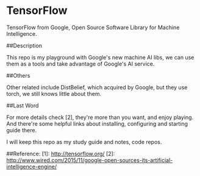 # TensorFlow

TensorFlow from Google,  Open Source Software Library for Machine Intelligence.


##Description

This repo is my playground with Google's new machine AI libs, we can use them as a tools and take advantage of Google's AI service.


##Others

Other related include DistBelief, which acquired by Google, but they use torch, we still knows little about them.


##Last Word

For more details check [2], they're more than you want, and enjoy playing. 
And there're some helpful links about installing, configuring and starting guide there.

I will keep this repo as my study guide and notes, code repos.

##Reference:
[1]: http://tensorflow.org/
[2]: http://www.wired.com/2015/11/google-open-sources-its-artificial-intelligence-engine/
